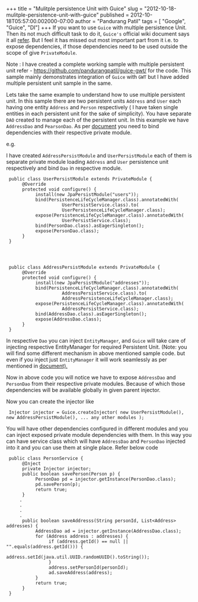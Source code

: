 +++
title = "Mulitple persistence Unit with Guice"
slug = "2012-10-18-mulitple-persistence-unit-with-guice"
published = 2012-10-18T05:57:00.002000-07:00
author = "Pandurang Patil"
tags = [ "Google", "Guice", "DI"]
+++
If you want to use `Guice` with multiple persistence Unit. Then its not much difficult task to do it, `Guice's` official wiki document says it all [refer](http://code.google.com/p/google-guice/wiki/GuicePersistMultiModules). But I feel it has missed out most important part from it i.e. to expose dependencies, if those dependencies need to be used outside the scope of give `PrivateModule`.  
  
Note : I have created a complete working sample with multiple persistent unit refer - https://github.com/pandurangpatil/guice-gwt/ for the code. This sample mainly demonstrates integration of `Guice` with `GWT` but I have added multiple persistent unit sample in the same.  
  
Lets take the same example to understand how to use multiple persistent unit. In this sample there are two persistent units `Address` and `User` each having one entity `Address` and `Person` respectively ( I have taken single entities in each persistent unit for the sake of simplicity). You have separate `DAO` created to manage each of the persistent unit. In this example we have `AddressDao` and `PearsonDao`. As per [document](http://code.google.com/p/google-guice/wiki/GuicePersistMultiModules) you need to bind dependencies with their respective private module.

e.g.  
  
I have created `AddressPersistModule` and `UserPersistModule` each of them is separate private module loading `Address` and `User` persistence unit respectively and bind `Dao` in respective module.  
  
  

     public class UserPersistModule extends PrivateModule {  
          @Override  
          protected void configure() {  
               install(new JpaPersistModule("users"));  
               bind(PersistenceLifeCycleManager.class).annotatedWith(  
                         UserPersistService.class).to(  
                         UserPersistenceLifeCycleManager.class);  
               expose(PersistenceLifeCycleManager.class).annotatedWith(  
                         UserPersistService.class);  
               bind(PersonDao.class).asEagerSingleton();  
               expose(PersonDao.class);  
          }  
     }  

  
  

     public class AddressPersistModule extends PrivateModule {  
          @Override  
          protected void configure() {  
               install(new JpaPersistModule("addresses"));  
               bind(PersistenceLifeCycleManager.class).annotatedWith(  
                         AddressPersistService.class).to(  
                         AddressPersistenceLifeCycleManager.class);  
               expose(PersistenceLifeCycleManager.class).annotatedWith(  
                         AddressPersistService.class);  
               bind(AddressDao.class).asEagerSingleton();  
               expose(AddressDao.class);  
          }  
     }  

  
In respective `Dao` you can inject `EntityManager`, and `Guice` will take care of injecting respective EntityManager for required Persistent Unit. (Note: you will find some different mechanism in above mentioned sample code. but even if you inject just `EntityManager` it will work seamlessly as per mentioned in [document).](http://code.google.com/p/google-guice/wiki/GuicePersistMultiModules)  
  
Now in above code you will notice we have to expose `AddressDao` and `PersonDao` from their respective private modules. Because of which those dependencies will be available globally in given parent injector.  
  
Now you can create the injector like  
  

     Injector injector = Guice.createInjector( new UserPersistModule(), new AddressPersistModule(), ... any other modules );  

  
You will have other dependencies configured in different modules and you can inject exposed private module dependencies with them. In this way you can have service class which will have `AddressDao` and `PersonDao` injected into it and you can use them at single place. Refer below code  

     public class PersonService {  
          @Inject  
          private Injector injector;  
          public boolean savePerson(Person p) {  
               PersonDao pd = injector.getInstance(PersonDao.class);  
               pd.savePerson(p);  
               return true;  
          }  
         .  
         .  
         .  
         .  
          public boolean saveAddresss(String personId, List<Address> addresses) {  
               AddressDao ad = injector.getInstance(AddressDao.class);  
               for (Address address : addresses) {  
                    if (address.getId() == null || "".equals(address.getId())) {  
                         address.setId(java.util.UUID.randomUUID().toString());  
                    }  
                    address.setPersonId(personId);  
                    ad.saveAddress(address);  
               }  
               return true;  
          }  
     }
